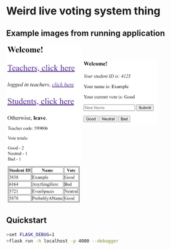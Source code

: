 # Weird live voting system thing
## Example images from running application
<img src="example-images/main-view.png" alt="Image from Main Page" width="200"/>
<img src="example-images/student-view.png" alt="Image from Student View" width="200"/>
<img src="example-images/teacher-view.png" alt="Image from Teacher View" width="200"/>

## Quickstart
```bash
>set FLASK_DEBUG=1
>flask run -h localhost -p 4000 --debugger
```
